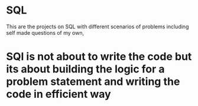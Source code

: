 # SQL
This are the projects on SQL with different scenarios of problems including self made questions of my own,
# SQl is not about to write the code but its about building the logic for a problem statement and writing the code in efficient way
